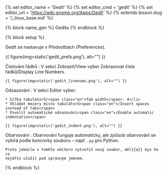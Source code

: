 {% set editor_name = 'Gedit' %}
{% set editor_cmd = 'gedit' %}
{% set editor_url = 'https://wiki.gnome.org/Apps/Gedit' %}
{% extends lesson.slug + '/_linux_base.md' %}

{% block name_gen %} Geditu {% endblock %}


{% block setup %}

Gedit se nastavuje v Předvolbách <span class="en">(Preferences)</span>.

{{ figure(img=static('gedit_prefs.png'), alt="") }}

Číslování řádků
:   V sekci Zobrazit/<span class="en">View</span> vyber
    Zobrazovat čísla řádků/<span class="en">Display Line Numbers</span>.

    {{ figure(img=static('gedit_linenums.png'), alt="") }}

Odsazování
:   V sekci Editor vyber:

    * Šířka tabulátorů/<span class="en">Tab width</span>: 4</li>
    * Vkládat mezery místo tabulátorů<span class="en">/Insert spaces instead of tabs</span>
    * Povolit automatické odsazování<span class="en">/Enable automatic indentation</span>

    {{ figure(img=static('gedit_indent.png'), alt="") }}

Obarvování
:   Obarvování funguje automaticky, ale způsob obarvování se vybírá podle
    koncovky souboru – např. `.py` pro Python.

    Proto jakmile v tomhle editoru vytvoříš nový soubor, měl{{a}} bys ho co
    nejdřív uložit pod správným jménem.

{% endblock %}
